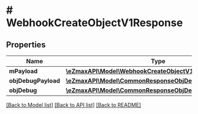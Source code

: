 # # WebhookCreateObjectV1Response

## Properties

Name | Type | Description | Notes
------------ | ------------- | ------------- | -------------
**mPayload** | [**\eZmaxAPI\Model\WebhookCreateObjectV1ResponseMPayload**](WebhookCreateObjectV1ResponseMPayload.md) |  |
**objDebugPayload** | [**\eZmaxAPI\Model\CommonResponseObjDebugPayload**](CommonResponseObjDebugPayload.md) |  | [optional]
**objDebug** | [**\eZmaxAPI\Model\CommonResponseObjDebug**](CommonResponseObjDebug.md) |  | [optional]

[[Back to Model list]](../../README.md#models) [[Back to API list]](../../README.md#endpoints) [[Back to README]](../../README.md)

